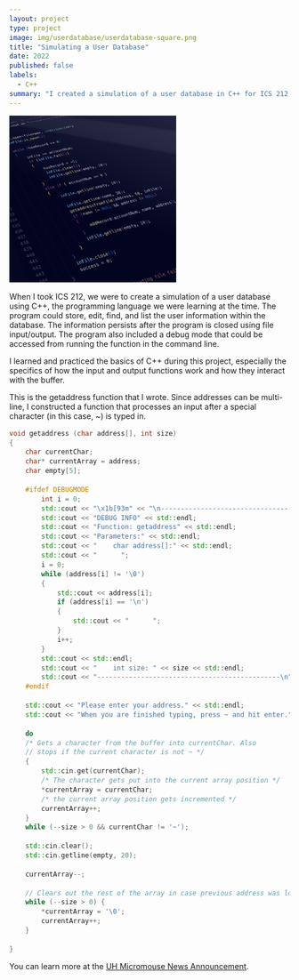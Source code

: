 ```yaml
---
layout: project
type: project
image: img/userdatabase/userdatabase-square.png
title: "Simulating a User Database"
date: 2022
published: false
labels:
  - C++
summary: "I created a simulation of a user database in C++ for ICS 212."
---
```


<img width="300px" src="../img/userdatabase/userdatabase-square.png" class="float-start pe-4" >

When I took ICS 212, we were to create a simulation of a user database using C++, the programming language we were learning at the time. The program could store, edit, find, and list the user information within the database. The information persists after the program is closed using file input/output. The program also included a debug mode that could be accessed from running the function in the command line. 

I learned and practiced the basics of C++ during this project, especially the specifics of how the input and output functions work and how they interact with the buffer.

This is the getaddress function that I wrote. Since addresses can be multi-line, I constructed a function that processes an input after a special character (in this case, ~) is typed in.

```cpp
void getaddress (char address[], int size)
{
    char currentChar;
    char* currentArray = address;
    char empty[5];
    
    #ifdef DEBUGMODE
        int i = 0;
        std::cout << "\x1b[93m" << "\n----------------------------------------------\n";
        std::cout << "DEBUG INFO" << std::endl;
        std::cout << "Function: getaddress" << std::endl;
        std::cout << "Parameters:" << std::endl;
        std::cout << "    char address[]:" << std::endl;
        std::cout << "      ";
        i = 0;
        while (address[i] != '\0')
        {
            std::cout << address[i];
            if (address[i] == '\n')
            {
                std::cout << "      ";
            }
            i++;
        }
        std::cout << std::endl;
        std::cout << "    int size: " << size << std::endl;
        std::cout << "----------------------------------------------\n" << "\x1b[0m";
    #endif

    std::cout << "Please enter your address." << std::endl;
    std::cout << "When you are finished typing, press ~ and hit enter." << std::endl;

    do
    /* Gets a character from the buffer into currentChar. Also 
    // stops if the current character is not ~ */
    {
        std::cin.get(currentChar);
        /* The character gets put into the current array position */
        *currentArray = currentChar;
        /* the current array position gets incremented */
        currentArray++;
    }
    while (--size > 0 && currentChar != '~');
    
    std::cin.clear();
    std::cin.getline(empty, 20);
    
    currentArray--;
    
    // Clears out the rest of the array in case previous address was long as heckums
    while (--size > 0) {
        *currentArray = '\0';
        currentArray++; 
    }

}
```

You can learn more at the [UH Micromouse News Announcement](https://manoa.hawaii.edu/news/article.php?aId=2857).
